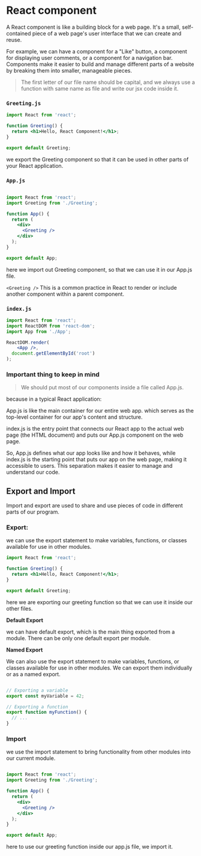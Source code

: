 # React component

A React component is like a building block for a web page. It's a small, self-contained piece of a web page's user interface that we can create and reuse.

For example, we can have a component for a "Like" button, a component for displaying user comments, or a component for a navigation bar. Components make it easier to build and manage different parts of a website by breaking them into smaller, manageable pieces.

> The first letter of our file name should be capital, and we always use a function with same name as file and write our jsx code inside it. 

### `Greeting.js` 
```jsx 
import React from 'react';

function Greeting() {
  return <h1>Hello, React Component!</h1>;
}

export default Greeting;

```

we export the Greeting component so that it can be used in other parts of your React application.

### `App.js`

```jsx

import React from 'react';
import Greeting from './Greeting';

function App() {
  return (
    <div>
      <Greeting />
    </div>
  );
}

export default App;
```

here we import out Greeting component, so that we can use it in our App.js file.

```<Greeting />```  This is a common practice in React to render or include another component within a parent component.

### `index.js`

```jsx 
import React from 'react';
import ReactDOM from 'react-dom';
import App from './App';

ReactDOM.render(
    <App />,
  document.getElementById('root')
);
``` 

### Important thing to keep in mind

> We should put most of our components inside a file called App.js. 

because in a typical React application: 

App.js is like the main container for our entire web app. which serves as the top-level container for our app's content and structure. 

index.js is the entry point that connects our React app to the actual web page (the HTML document) and puts our App.js component on the web page.

So, App.js defines what our app looks like and how it behaves, while index.js is the starting point that puts our app on the web page, making it accessible to users. This separation makes it easier to manage and understand our code.


## Export and Import

Import and export are used to share and use pieces of code in different parts of our program. 

### **Export:** 
we can use the export statement to make variables, functions, or classes available for use in other modules.


```jsx 
import React from 'react';

function Greeting() {
  return <h1>Hello, React Component!</h1>;
}

export default Greeting;

```

here we are exporting our greeting function so that we can use it inside our other files.

**Default Export**

we can have default export, which is the main thing exported from a module. There can be only one default export per module.

**Named Export**

We can also use the export statement to make variables, functions, or classes available for use in other modules. We can export them individually or as a named export.

```jsx

// Exporting a variable
export const myVariable = 42;

// Exporting a function
export function myFunction() {
  // ...
}
```

### **Import**

we use the import statement to bring functionality from other modules into our current module.

```jsx

import React from 'react';
import Greeting from './Greeting';

function App() {
  return (
    <div>
      <Greeting />
    </div>
  );
}

export default App;
```
here to use our greeting function inside our app.js file, we import it.
